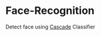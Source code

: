 # Face-Recognition
Detect face using [Cascade](https://github.com/AasthaVarma/Face-Recognition/tree/main/Cascade) Classifier
